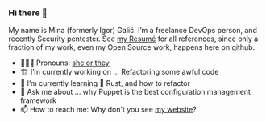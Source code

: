 ### Hi there 👋

My name is Mina (formerly Igor) Galić.
I’m a freelance DevOps person, and recently Security pentester.
See [my Resumé](https://igalic.co/cv.html) for all references, since only a fraction of my work, even my Open Source work, happens here on github.

- 🙋🏻‍♀️ Pronouns: [she or they](http://my.pronoun.is/she/:or/they/.../themself) 
- 🏗️ I’m currently working on ... Refactoring some awful code
- 🌱 I’m currently learning 🦀 Rust, and how to refactor 
- 💬 Ask me about ... why Puppet is the best configuration management framework
- 📫 How to reach me: Why don't you see [my website](https://igalic.co/)?
